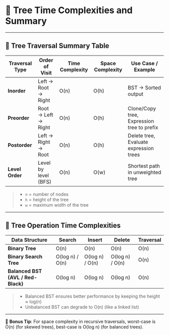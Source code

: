 # 🌳 Tree Time Complexities and Summary

---

## 🌳 Tree Traversal Summary Table

| Traversal Type  | Order of Visit       | Time Complexity | Space Complexity | Use Case / Example                         |
|------------------|----------------------|------------------|-------------------|---------------------------------------------|
| **Inorder**       | Left → Root → Right  | O(n)             | O(h)              | BST → Sorted output                         |
| **Preorder**      | Root → Left → Right  | O(n)             | O(h)              | Clone/Copy tree, Expression tree to prefix  |
| **Postorder**     | Left → Right → Root  | O(n)             | O(h)              | Delete tree, Evaluate expression trees      |
| **Level Order**   | Level by level (BFS) | O(n)             | O(w)              | Shortest path in unweighted tree            |

> - `n` = number of nodes  
> - `h` = height of the tree  
> - `w` = maximum width of the tree

---

## 🌲 Tree Operation Time Complexities

| Data Structure            | Search         | Insert         | Delete         | Traversal      |
|---------------------------|----------------|----------------|----------------|----------------|
| **Binary Tree**           | O(n)           | O(n)           | O(n)           | O(n)           |
| **Binary Search Tree**    | O(log n) / O(n)| O(log n) / O(n)| O(log n) / O(n)| O(n)           |
| **Balanced BST (AVL / Red-Black)** | O(log n) | O(log n)      | O(log n)      | O(n)           |

> - Balanced BST ensures better performance by keeping the height ≈ log(n)  
> - Unbalanced BST can degrade to O(n) (like a linked list)

---

📌 **Bonus Tip**: For space complexity in recursive traversals, worst-case is O(n) (for skewed trees), best-case is O(log n) (for balanced trees).

